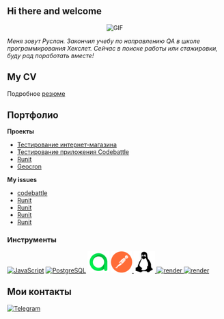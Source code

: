 ## Hi there and welcome

<div align="center">
  
![GIF](https://media.giphy.com/media/i7syEG8zEgBzThfcBB/giphy.gif)

</div>

_Меня зовут Руслан.
Закончил учебу по направлению QA в школе программирования Хекслет. Сейчас в поиске работы или стажировки, буду рад поработать вместе!_ 

## My CV
Подробное [резюме](https://cv.hexlet.io/ru/resumes/2499)

## Портфолио
**Проекты**
  * [Тестирование интернет-магазина](https://github.com/AavadaKedavra/qa-engineer-project-84)
  * [Тестирование приложения Codebattle](https://github.com/AavadaKedavra/qa-engineer-project-85)
  * [Runit](https://github.com/AavadaKedavra/runit)
  * [Geocron](https://github.com/hexlet-components/ru-my-first-issue/issues/53)

**My issues**
* [codebattle](https://github.com/hexlet-codebattle/codebattle/issues/1430)
* [Runit](https://github.com/hexlet-rus/runit/issues/282)
* [Runit](https://github.com/hexlet-rus/runit/issues/283)
* [Runit](https://github.com/hexlet-rus/runit/issues/284)
* [Runit](https://github.com/hexlet-rus/runit/issues/285)
  
### Инструменты

<p align="left">
<a href="https://developer.mozilla.org/en-US/docs/Web/JavaScript" target="_blank" rel="noreferrer"><img src="https://raw.githubusercontent.com/danielcranney/readme-generator/main/public/icons/skills/javascript-colored.svg" width="50" height="50" alt="JavaScript" /></a>
<a href="https://www.postgresql.org/" target="_blank" rel="noreferrer"><img src="https://raw.githubusercontent.com/danielcranney/readme-generator/main/public/icons/skills/postgresql-colored.svg" width="50" height="50" alt="PostgreSQL" /></a>
<a href="https://qameta.io/" target="_blank" rel="noreferrer"><img src="https://github.com/AavadaKedavra/AavadaKedavra/blob/main/logo.svg" width="50" height="50" alt="AllureTestops" /></a> 
<a href="https://www.postman.com/">
<img src="https://github.com/qajenna/qajenna/blob/main/icons/Postman.png" alt="Postman" width="50" height="50" /> </a>
<a href="https://ru.wikipedia.org/wiki/Linux">
<img src="https://raw.githubusercontent.com/devicons/devicon/1119b9f84c0290e0f0b38982099a2bd027a48bf1/icons/linux/linux-plain.svg" alt="Linux" width="50" height="50" /> </a>
<a href="https://render.com/" target="_blank" rel="noreferrer"><img src="https://authenticator.2stable.com/assets/img/2fa-services/Icons/render.com.svg" alt="render" width="50" height="50" /> </a>
<a href="https://railway.app/" target="_blank" rel="noreferrer"><img src="https://railway.app/brand/logo-dark.svg" alt="render" width="50" height="50" /> </a>
</p>

## Мои контакты
[![Telegram](https://img.shields.io/badge/Telegram-2CA5E0?style=for-the-badge&logo=telegram&logoColor=white)](https://t.me/AavadaKeedavra)
